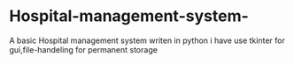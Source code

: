 # Hospital-management-system-
A basic Hospital management system writen in python
i have use tkinter for gui,file-handeling for permanent storage
